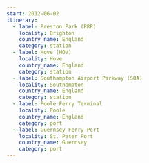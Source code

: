 ```yaml
---
start: 2012-06-02
itinerary:
  - label: Preston Park (PRP)
    locality: Brighton
    country_name: England
    category: station
  - label: Hove (HOV)
    locality: Hove
    country_name: England
    category: station
  - label: Southampton Airport Parkway (SOA)
    locality: Southampton
    country_name: England
    category: station
  - label: Poole Ferry Terminal
    locality: Poole
    country_name: England
    category: port
  - label: Guernsey Ferry Port
    locality: St. Peter Port
    country_name: Guernsey
    category: port
---
```

